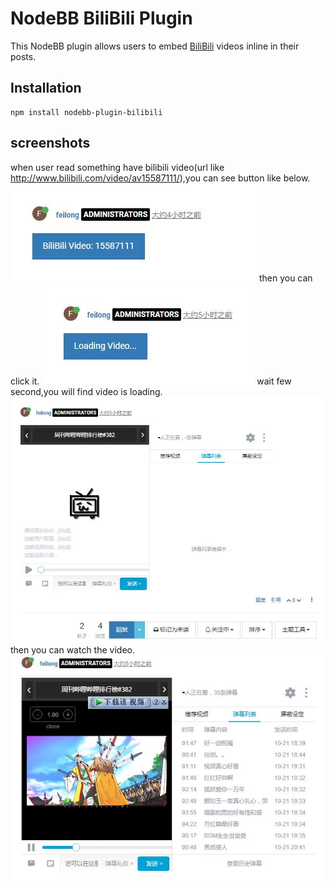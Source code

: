 # NodeBB BiliBili Plugin

This NodeBB plugin allows users to embed [BiliBili](http://www.bilibili.com/) videos inline in their posts.

## Installation

    npm install nodebb-plugin-bilibili

## screenshots

when user read something have bilibili video(url like http://www.bilibili.com/video/av15587111/),you can see button like below.
![](screenshots/1.jpg)
then you can click it.
![](screenshots/2.jpg)
wait few second,you will find video is loading.
![](screenshots/3.jpg)
then you can watch the video.
![](screenshots/4.jpg)

